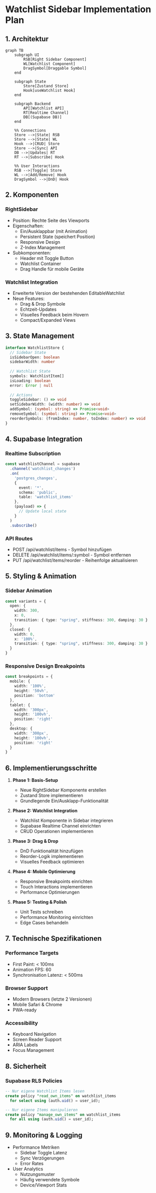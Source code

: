 # Watchlist Sidebar Implementation Plan

## 1. Architektur

```mermaid
graph TB
    subgraph UI
        RSB[Right Sidebar Component]
        WL[Watchlist Component]
        DragSymbol[Draggable Symbol]
    end

    subgraph State
        Store[Zustand Store]
        Hook[useWatchlist Hook]
    end

    subgraph Backend
        API[Watchlist API]
        RT[Realtime Channel]
        DB[(Supabase DB)]
    end

    %% Connections
    Store -->|State| RSB
    Store -->|State| WL
    Hook -->|CRUD| Store
    Store -->|Sync| API
    DB -->|Updates| RT
    RT -->|Subscribe| Hook
    
    %% User Interactions
    RSB -->|Toggle| Store
    WL -->|Add/Remove| Hook
    DragSymbol -->|DnD| Hook
```

## 2. Komponenten

### RightSidebar
- Position: Rechte Seite des Viewports
- Eigenschaften:
  - Ein/Ausklappbar (mit Animation)
  - Persistent State (speichert Position)
  - Responsive Design
  - Z-Index Management
- Subkomponenten:
  - Header mit Toggle Button
  - Watchlist Container
  - Drag Handle für mobile Geräte

### Watchlist Integration
- Erweiterte Version der bestehenden EditableWatchlist
- Neue Features:
  - Drag & Drop Symbole
  - Echtzeit-Updates
  - Visuelles Feedback beim Hovern
  - Compact/Expanded Views

## 3. State Management

```typescript
interface WatchlistStore {
  // Sidebar State
  isSidebarOpen: boolean
  sidebarWidth: number
  
  // Watchlist State
  symbols: WatchlistItem[]
  isLoading: boolean
  error: Error | null
  
  // Actions
  toggleSidebar: () => void
  setSidebarWidth: (width: number) => void
  addSymbol: (symbol: string) => Promise<void>
  removeSymbol: (symbol: string) => Promise<void>
  reorderSymbols: (fromIndex: number, toIndex: number) => void
}
```

## 4. Supabase Integration

### Realtime Subscription
```typescript
const watchlistChannel = supabase
  .channel('watchlist_changes')
  .on(
    'postgres_changes',
    {
      event: '*',
      schema: 'public',
      table: 'watchlist_items'
    },
    (payload) => {
      // Update local state
    }
  )
  .subscribe()
```

### API Routes
- POST /api/watchlist/items - Symbol hinzufügen
- DELETE /api/watchlist/items/:symbol - Symbol entfernen
- PUT /api/watchlist/items/reorder - Reihenfolge aktualisieren

## 5. Styling & Animation

### Sidebar Animation
```typescript
const variants = {
  open: { 
    width: 300,
    x: 0,
    transition: { type: "spring", stiffness: 300, damping: 30 }
  },
  closed: { 
    width: 0,
    x: '100%',
    transition: { type: "spring", stiffness: 300, damping: 30 }
  }
}
```

### Responsive Design Breakpoints
```typescript
const breakpoints = {
  mobile: {
    width: '100%',
    height: '50vh',
    position: 'bottom'
  },
  tablet: {
    width: '300px',
    height: '100vh',
    position: 'right'
  },
  desktop: {
    width: '300px',
    height: '100vh',
    position: 'right'
  }
}
```

## 6. Implementierungsschritte

1. **Phase 1: Basis-Setup**
   - Neue RightSidebar Komponente erstellen
   - Zustand Store implementieren
   - Grundlegende Ein/Ausklapp-Funktionalität

2. **Phase 2: Watchlist Integration**
   - Watchlist Komponente in Sidebar integrieren
   - Supabase Realtime Channel einrichten
   - CRUD Operationen implementieren

3. **Phase 3: Drag & Drop**
   - DnD Funktionalität hinzufügen
   - Reorder-Logik implementieren
   - Visuelles Feedback optimieren

4. **Phase 4: Mobile Optimierung**
   - Responsive Breakpoints einrichten
   - Touch Interactions implementieren
   - Performance Optimierungen

5. **Phase 5: Testing & Polish**
   - Unit Tests schreiben
   - Performance Monitoring einrichten
   - Edge Cases behandeln

## 7. Technische Spezifikationen

### Performance Targets
- First Paint: < 100ms
- Animation FPS: 60
- Synchronisation Latenz: < 500ms

### Browser Support
- Modern Browsers (letzte 2 Versionen)
- Mobile Safari & Chrome
- PWA-ready

### Accessibility
- Keyboard Navigation
- Screen Reader Support
- ARIA Labels
- Focus Management

## 8. Sicherheit

### Supabase RLS Policies
```sql
-- Nur eigene Watchlist Items lesen
create policy "read_own_items" on watchlist_items
  for select using (auth.uid() = user_id);

-- Nur eigene Items manipulieren
create policy "manage_own_items" on watchlist_items
  for all using (auth.uid() = user_id);
```

## 9. Monitoring & Logging

- Performance Metriken
  - Sidebar Toggle Latenz
  - Sync Verzögerungen
  - Error Rates
- User Analytics
  - Nutzungsmuster
  - Häufig verwendete Symbole
  - Device/Viewport Stats